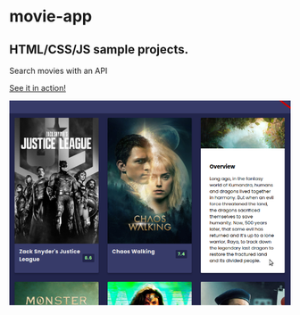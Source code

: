# movie-app

## HTML/CSS/JS sample projects.

Search movies with an API

[See it in action!](https://master.dhmgtxvhqxgmx.amplifyapp.com/)

![alt text](https://github.com/devjpsmith/movie-app/blob/master/screenshot.png?raw=true)
